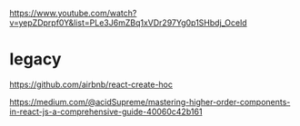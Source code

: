 https://www.youtube.com/watch?v=yepZDprpf0Y&list=PLe3J6mZBq1xVDr297Yg0p1SHbdj_Oceld

# legacy

https://github.com/airbnb/react-create-hoc

https://medium.com/@acidSupreme/mastering-higher-order-components-in-react-js-a-comprehensive-guide-40060c42b161
